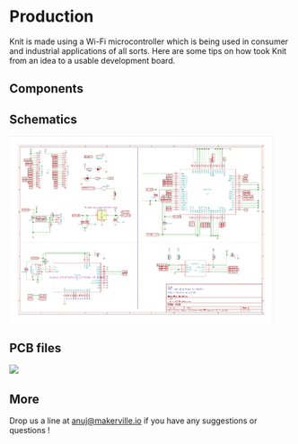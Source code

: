 # Production

Knit is made using a Wi-Fi microcontroller which is being used in consumer and industrial applications of all sorts. Here are some tips on how took Knit from an idea to a usable development board.

## Components

## Schematics
<a href="https://github.com/Makerville/knit/raw/master/hardware/Knit/mw300breakout.pdf" target="_blank"><img src="../img/schem.png" width="470"></img></a>

## PCB files

<img src="https://github.com/Makerville/knit/raw/master/hardware/Knit/mw300breakout.jpg" width="470"></img>


## More

Drop us a line at [anuj@makerville.io](mailto:anuj@makerville.io) if you have any suggestions or questions !
